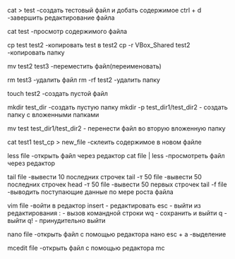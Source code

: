 cat > test -создать тестовый файл и добать содержимое
ctrl + d -завершить редактирование файла

cat test -просмотр содержимого файла

cp test test2 -копировать test в test2
cp -r VBox_Shared test2 -копировать папку

mv test2 test3 -переместить файл(переименовать)

rm test3 -удалить файл
rm -rf test2 -удалить папку

touch test2 -создать пустой файл

mkdir test_dir -создать пустую папку
mkdir -p test_dir1/test_dir2 - создать папку с вложенными папками

mv test test_dir1/test_dir2 - перенести файл во вторую вложенную папку

cat test1 test_cp > new_file -склеить содержимое в новом файле

less file -открыть файл через редактор
cat file | less -просмотреть файл через редактор

tail file -вывести 10 последних строчек
tail -т 50 file -вывести 50 последних строчек
head -т 50 file -вывести 50 первых строчек
tail -f file -выводить поступающие данные по мере роста файла

vim file -войти в редактор
insert - редактировать
esc - выйти из редактирования
: - вызов командной строки
wq  - сохранить и выйти
q - выйти
q! - принудительно выйти

nano file -открыть файл с помощью редактора нано
esc + a -выделение

mcedit file -открыть файл с помощью редактора mc